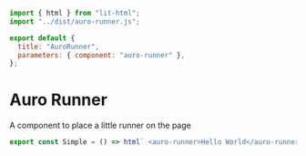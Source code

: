 ```js script
import { html } from "lit-html";
import "../dist/auro-runner.js";

export default {
  title: "AuroRunner",
  parameters: { component: "auro-runner" },
};
```

# Auro Runner

A component to place a little runner on the page

```js story
export const Simple = () => html` <auro-runner>Hello World</auro-runner> `;
```
